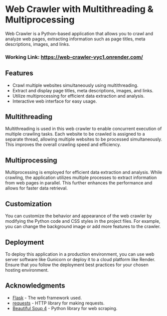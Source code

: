 # Web Crawler with Multithreading & Multiprocessing

Web Crawler is a Python-based application that allows you to crawl and analyze web pages, extracting information such as page titles, meta descriptions, images, and links.

### Working Link: https://web-crawler-vyc1.onrender.com/

## Features

- Crawl multiple websites simultaneously using multithreading.
- Extract and display page titles, meta descriptions, images, and links.
- Utilize multiprocessing for efficient data extraction and analysis.
- Interactive web interface for easy usage.

## Multithreading

Multithreading is used in this web crawler to enable concurrent execution of multiple crawling tasks. Each website to be crawled is assigned to a separate thread, allowing multiple websites to be processed simultaneously. This improves the overall crawling speed and efficiency.

## Multiprocessing

Multiprocessing is employed for efficient data extraction and analysis. While crawling, the application utilizes multiple processes to extract information from web pages in parallel. This further enhances the performance and allows for faster data retrieval.

## Customization

You can customize the behavior and appearance of the web crawler by modifying the Python code and CSS styles in the project files. For example, you can change the background image or add more features to the crawler.

## Deployment

To deploy this application in a production environment, you can use web server software like Gunicorn or deploy it to a cloud platform like Render. Ensure that you follow the deployment best practices for your chosen hosting environment.


## Acknowledgments

- [Flask](https://flask.palletsprojects.com/en/2.0.x/) - The web framework used.
- [requests](https://docs.python-requests.org/en/latest/) - HTTP library for making requests.
- [Beautiful Soup 4](https://www.crummy.com/software/BeautifulSoup/bs4/doc/) - Python library for web scraping.
